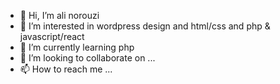 - 👋 Hi, I’m ali norouzi
- 👀 I’m interested in wordpress design and html/css and php & javascript/react
- 🌱 I’m currently learning php
- 💞️ I’m looking to collaborate on ...
- 📫 How to reach me ...

<!---
ali94n0/ali94n0 is a ✨ special ✨ repository because its `README.md` (this file) appears on your GitHub profile.
You can click the Preview link to take a look at your changes.
--->

